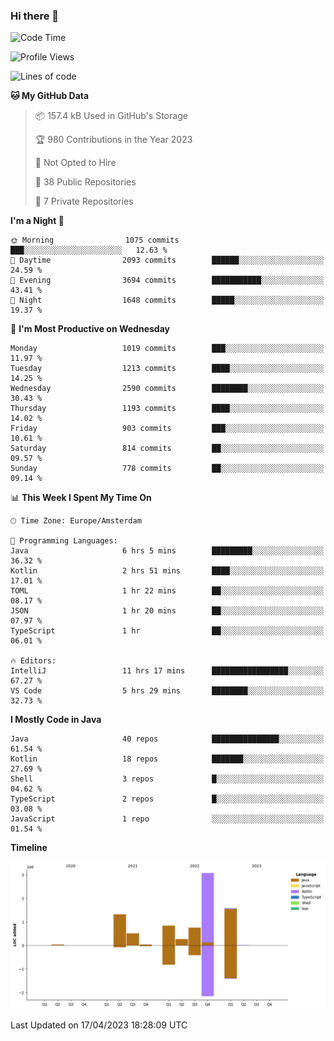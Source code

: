 ### Hi there 👋


<!--START_SECTION:waka-->
![Code Time](http://img.shields.io/badge/Code%20Time-3%2C162%20hrs%2037%20mins-blue)

![Profile Views](http://img.shields.io/badge/Profile%20Views-1-blue)

![Lines of code](https://img.shields.io/badge/From%20Hello%20World%20I%27ve%20Written-8.4%20million%20lines%20of%20code-blue)

**🐱 My GitHub Data** 

> 📦 157.4 kB Used in GitHub's Storage 
 > 
> 🏆 980 Contributions in the Year 2023
 > 
> 🚫 Not Opted to Hire
 > 
> 📜 38 Public Repositories 
 > 
> 🔑 7 Private Repositories 
 > 
**I'm a Night 🦉** 

```text
🌞 Morning                1075 commits        ███░░░░░░░░░░░░░░░░░░░░░░   12.63 % 
🌆 Daytime                2093 commits        ██████░░░░░░░░░░░░░░░░░░░   24.59 % 
🌃 Evening                3694 commits        ███████████░░░░░░░░░░░░░░   43.41 % 
🌙 Night                  1648 commits        █████░░░░░░░░░░░░░░░░░░░░   19.37 % 
```
📅 **I'm Most Productive on Wednesday** 

```text
Monday                   1019 commits        ███░░░░░░░░░░░░░░░░░░░░░░   11.97 % 
Tuesday                  1213 commits        ████░░░░░░░░░░░░░░░░░░░░░   14.25 % 
Wednesday                2590 commits        ████████░░░░░░░░░░░░░░░░░   30.43 % 
Thursday                 1193 commits        ████░░░░░░░░░░░░░░░░░░░░░   14.02 % 
Friday                   903 commits         ███░░░░░░░░░░░░░░░░░░░░░░   10.61 % 
Saturday                 814 commits         ██░░░░░░░░░░░░░░░░░░░░░░░   09.57 % 
Sunday                   778 commits         ██░░░░░░░░░░░░░░░░░░░░░░░   09.14 % 
```


📊 **This Week I Spent My Time On** 

```text
🕑︎ Time Zone: Europe/Amsterdam

💬 Programming Languages: 
Java                     6 hrs 5 mins        █████████░░░░░░░░░░░░░░░░   36.32 % 
Kotlin                   2 hrs 51 mins       ████░░░░░░░░░░░░░░░░░░░░░   17.01 % 
TOML                     1 hr 22 mins        ██░░░░░░░░░░░░░░░░░░░░░░░   08.17 % 
JSON                     1 hr 20 mins        ██░░░░░░░░░░░░░░░░░░░░░░░   07.97 % 
TypeScript               1 hr                ██░░░░░░░░░░░░░░░░░░░░░░░   06.01 % 

🔥 Editors: 
IntelliJ                 11 hrs 17 mins      █████████████████░░░░░░░░   67.27 % 
VS Code                  5 hrs 29 mins       ████████░░░░░░░░░░░░░░░░░   32.73 % 
```

**I Mostly Code in Java** 

```text
Java                     40 repos            ███████████████░░░░░░░░░░   61.54 % 
Kotlin                   18 repos            ███████░░░░░░░░░░░░░░░░░░   27.69 % 
Shell                    3 repos             █░░░░░░░░░░░░░░░░░░░░░░░░   04.62 % 
TypeScript               2 repos             █░░░░░░░░░░░░░░░░░░░░░░░░   03.08 % 
JavaScript               1 repo              ░░░░░░░░░░░░░░░░░░░░░░░░░   01.54 % 
```



**Timeline**

![Lines of Code chart](https://raw.githubusercontent.com/powercasgamer/powercasgamer/master/assets/bar_graph.png)


 Last Updated on 17/04/2023 18:28:09 UTC
<!--END_SECTION:waka-->
